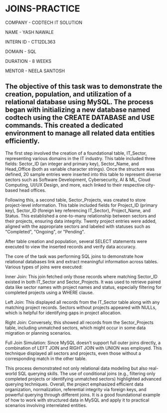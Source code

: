 # JOINS-PRACTICE
COMPANY - CODTECH IT SOLUTION

NAME - YASH NAWALE

INTERN ID - CT12DL363

DOMAIN - SQL 

DURATION - 8 WEEKS

MENTOR - NEELA SANTOSH


## The objective of this task was to demonstrate the creation, population, and utilization of a relational database using MySQL. The process began with initializing a new database named codtech using the CREATE DATABASE and USE commands. This created a dedicated environment to manage all related data entities efficiently.

The first step involved the creation of a foundational table, IT_Sector, representing various domains in the IT industry. This table included three fields: Sector_ID (an integer and primary key), Sector_Name, and Head_Office (both as variable character strings). Once the structure was defined, 20 sample entries were inserted into this table to represent diverse sectors such as Software Development, Cybersecurity, AI & ML, Cloud Computing, UI/UX Design, and more, each linked to their respective city-based head offices.

Following this, a second table, Sector_Projects, was created to store project-level information. This table included fields for Project_ID (primary key), Sector_ID (foreign key referencing IT_Sector), Project_Name, and Status. This established a one-to-many relationship between sectors and their projects, ensuring data integrity. Twenty project entries were added, aligned with the appropriate sectors and labeled with statuses such as "Completed", "Ongoing", or "Pending".

After table creation and population, several SELECT statements were executed to view the inserted records and verify data accuracy.

The core of the task was performing SQL joins to demonstrate how relational databases link and extract meaningful information across tables. Various types of joins were executed:

Inner Join: This join fetched only those records where matching Sector_ID existed in both IT_Sector and Sector_Projects. It was used to retrieve paired data like sector names with project names and status, especially filtering for completed projects using a WHERE clause.

Left Join: This displayed all records from the IT_Sector table along with any matching project records. Sectors without projects appeared with NULLs, which is helpful for identifying gaps in project allocation.

Right Join: Conversely, this showed all records from the Sector_Projects table, including unmatched sectors, which might occur in some data migration or planning scenarios.

Full Join Simulation: Since MySQL doesn’t support full outer joins directly, a combination of LEFT JOIN and RIGHT JOIN with UNION was employed. This technique displayed all sectors and projects, even those without a corresponding match in the other table.

This process demonstrated not only relational data modeling but also real-world SQL querying skills. The use of conditional joins (e.g., filtering only completed projects or identifying unmatched sectors) highlighted advanced querying techniques. Overall, the project emphasized efficient data organization, normalization, referential integrity via foreign keys, and powerful querying through different joins. It is a good foundational example of how to work with structured data in MySQL and apply it to practical scenarios involving interrelated entities.
